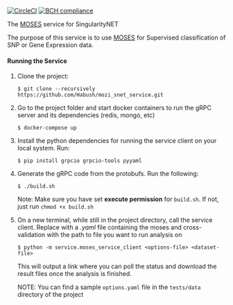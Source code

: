  [![CircleCI](https://circleci.com/gh/Habush/mozi_snet_service.svg?style=svg)](https://circleci.com/gh/Habush/mozi_snet_service)      [![BCH compliance](https://bettercodehub.com/edge/badge/Habush/mozi_snet_service?branch=master)](https://bettercodehub.com/)

The [MOSES](https://github.com/opencog/moses) service for SingularityNET


The purpose of this service is to use [MOSES](https://github.com/opencog/moses) for Supervised classification of SNP or Gene Expression data. 


#### Running the Service

1. Clone the project:

    ``$ git clone --recursively https://github.com/Habush/mozi_snet_service.git``
    
2. Go to the project folder and start docker containers to run the gRPC server and its dependencies (redis, mongo, etc)

    ``$ docker-compose up``

3. Install the python dependencies for running the service client on your local system. Run:

    ``$ pip install grpcio grpcio-tools pyyaml``

4. Generate the gRPC code from the protobufs. Run the following:

    ``$ ./build.sh``
    
    Note: Make sure you have set **execute permission** for `build.sh`. If not, just run `chmod +x build.sh`

5. On a new terminal, while still in the project directory, call the service client. 
    Replace **_<options file>_** with a _.yaml_ file containing the moses and cross-validation **_<dataset file>_** with the path to file you want to run analysis on
    
    ``$ python -m service.moses_service_client <options-file> <dataset-file>``
    
    This will output a link where you can poll the status and download the result files once the analysis is finished.
   
   NOTE: You can find a sample `options.yaml` file in the ``tests/data`` directory of the project
    